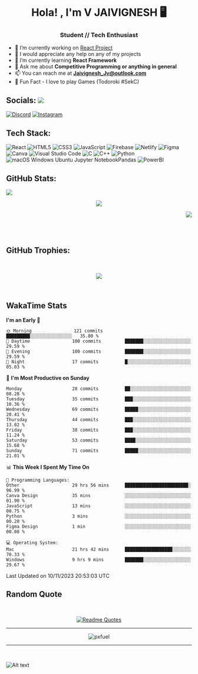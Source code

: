 <h1 align="center">Hola! , I'm V JAIVIGNESH   🖥️ </h1>
<h3 align="center">Student // Tech Enthusiast </h3>

- 🔭 I’m currently working on [React Project](https://github.com/JaivigneshJv/devrev)
- 🤝 I would appreciate any help on any of my projects
- 🌱 I’m currently learning **React Framework**
- 💬 Ask me about **Competitive Programming or anything in general**
- 📫 You can reach me at **Jaivignesh_Jv@outlook.com** 
- 👾 Fun Fact -  I love to play Games (Todoroki #SekC)


## Socials:  [![](https://visitcount.itsvg.in/api?id=JaivigneshJv&icon=0&color=0)](https://visitcount.itsvg.in)

[![Discord](https://img.shields.io/badge/Discord-%237289DA.svg?logo=discord&logoColor=white)](https://discordapp.com/users/314206734971305984) [![Instagram](https://img.shields.io/badge/Instagram-%23E4405F.svg?logo=Instagram&logoColor=white)](https://instagram.com/jaivignesh_jv_) 


## Tech Stack:

![React](https://img.shields.io/badge/react-%2320232a.svg?style=for-the-badge&logo=react&logoColor=%2361DAFB) ![HTML5](https://img.shields.io/badge/html5-%23E34F26.svg?style=for-the-badge&logo=html5&logoColor=white) ![CSS3](https://img.shields.io/badge/css3-%231572B6.svg?style=for-the-badge&logo=css3&logoColor=white) ![JavaScript](https://img.shields.io/badge/javascript-%23323330.svg?style=for-the-badge&logo=javascript&logoColor=%23F7DF1E) ![Firebase](https://img.shields.io/badge/firebase-%23039BE5.svg?style=for-the-badge&logo=firebase) ![Netlify](https://img.shields.io/badge/netlify-%23000000.svg?style=for-the-badge&logo=netlify&logoColor=#00C7B7)   ![Figma](https://img.shields.io/badge/figma-%23F24E1E.svg?style=for-the-badge&logo=figma&logoColor=white) ![Canva](https://img.shields.io/badge/Canva-%2300C4CC.svg?style=for-the-badge&logo=Canva&logoColor=white)  ![Visual Studio Code](https://img.shields.io/badge/Visual%20Studio%20Code-0078d7.svg?style=for-the-badge&logo=visual-studio-code&logoColor=white) 	![C](https://img.shields.io/badge/c-%2300599C.svg?style=for-the-badge&logo=c&logoColor=white) ![C++](https://img.shields.io/badge/C++-00599C.svg?style=for-the-badge&logo=C++&logoColor=white)	![Python](https://img.shields.io/badge/python-3670A0?style=for-the-badge&logo=python&logoColor=ffdd54) 	![ ![macOS](https://img.shields.io/badge/mac%20os-000000?style=for-the-badge&logo=macos&logoColor=F0F0F0) ![Windows](https://img.shields.io/badge/Windows-0078D6?style=for-the-badge&logo=windows&logoColor=white) ![Ubuntu](https://img.shields.io/badge/Ubuntu-E95420?style=for-the-badge&logo=ubuntu&logoColor=white) ![Jupyter Notebook](https://img.shields.io/badge/jupyter-%23FA0F00.svg?style=for-the-badge&logo=jupyter&logoColor=white)Pandas](https://img.shields.io/badge/pandas-%23150458.svg?style=for-the-badge&logo=pandas&logoColor=white) ![PowerBI](https://img.shields.io/badge/Power%20BI-F2C811.svg?style=for-the-badge&logo=Power-BI&logoColor=black)
## GitHub Stats:   
<p align="left">
    <img src="https://github-readme-stats.vercel.app/api?username=JaivigneshJv&theme=chartreuse-dark&hide_border=true&include_all_commits=true&count_private=true"> 
    <!--chartreuse-dark-->
</p>
<p align="center">
    <img src="https://github-readme-streak-stats.herokuapp.com/?user=JaivigneshJv&theme=chartreuse-dark&hide_border=true"> 
</p>
<p align="right">
    <img src="https://github-readme-stats.vercel.app/api/top-langs/?username=JaivigneshJv&theme=chartreuse-dark&hide_border=true&include_all_commits=true&count_private=false&layout=compact"> 
</p>

</br>
</br>


## GitHub Trophies:

</br>


<p align="center">
<img src="https://github-profile-trophy.vercel.app/?username=JaivigneshJv&theme=nord&no-frame=true&no-bg=&column=8">
</p>
<br>

## WakaTime Stats 
<!--START_SECTION:waka-->
**I'm an Early 🐤** 

```text
🌞 Morning                121 commits         █████████░░░░░░░░░░░░░░░░   35.80 % 
🌆 Daytime                100 commits         ███████░░░░░░░░░░░░░░░░░░   29.59 % 
🌃 Evening                100 commits         ███████░░░░░░░░░░░░░░░░░░   29.59 % 
🌙 Night                  17 commits          █░░░░░░░░░░░░░░░░░░░░░░░░   05.03 % 
```
📅 **I'm Most Productive on Sunday** 

```text
Monday                   28 commits          ██░░░░░░░░░░░░░░░░░░░░░░░   08.28 % 
Tuesday                  35 commits          ███░░░░░░░░░░░░░░░░░░░░░░   10.36 % 
Wednesday                69 commits          █████░░░░░░░░░░░░░░░░░░░░   20.41 % 
Thursday                 44 commits          ███░░░░░░░░░░░░░░░░░░░░░░   13.02 % 
Friday                   38 commits          ███░░░░░░░░░░░░░░░░░░░░░░   11.24 % 
Saturday                 53 commits          ████░░░░░░░░░░░░░░░░░░░░░   15.68 % 
Sunday                   71 commits          █████░░░░░░░░░░░░░░░░░░░░   21.01 % 
```


📊 **This Week I Spent My Time On** 

```text
💬 Programming Languages: 
Other                    29 hrs 56 mins      ████████████████████████░   96.99 % 
Canva Design             35 mins             ░░░░░░░░░░░░░░░░░░░░░░░░░   01.90 % 
JavaScript               13 mins             ░░░░░░░░░░░░░░░░░░░░░░░░░   00.75 % 
Python                   3 mins              ░░░░░░░░░░░░░░░░░░░░░░░░░   00.20 % 
Figma Design             1 min               ░░░░░░░░░░░░░░░░░░░░░░░░░   00.08 % 

💻 Operating System: 
Mac                      21 hrs 42 mins      ██████████████████░░░░░░░   70.33 % 
Windows                  9 hrs 9 mins        ███████░░░░░░░░░░░░░░░░░░   29.67 % 
```


 Last Updated on 10/11/2023 20:53:03 UTC
<!--END_SECTION:waka-->


## Random Quote
<br>
<div align="center">
    
[![Readme Quotes](https://quotes-github-readme.vercel.app/api?type=horizontal&theme=dark)](https://github.com/piyushsuthar/github-readme-quotes)
    
<div>

    
<hr>
    
![pxfuel](https://github.com/JaivigneshJv/JaivigneshJv/assets/71516398/7e0aaf9b-dac3-40dc-862b-142bc73e1d81)

<hr>
<br>



<div align="left">

![Alt text](https://spotify-recently-played-readme.vercel.app/api?user=sut7ldiris58n498eclptmp1s&width=1000)
    
<div>


    
    
<!-- created with https://gprm.itsvg.in and modified -->
